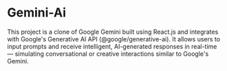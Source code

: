 # Gemini-Ai
This project is a clone of Google Gemini built using React.js and integrates with Google's Generative AI API (@google/generative-ai). It allows users to input prompts and receive intelligent, AI-generated responses in real-time — simulating conversational or creative interactions similar to Google's Gemini.
